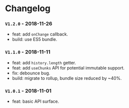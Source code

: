# Changelog

### `V1.2.0` - 2018-11-26
* feat: add `onChange` callback.
* build: use ES5 bundle.

### `V1.1.0` - 2018-11-11
* feat: add `history.length` getter.
* feat: add `useChunks` API for potential immutable support.
* fix: debounce bug.
* build: migrate to rollup, bundle size reduced by ~40%.

### `V1.0.1` - 2018-11-01
* feat: basic API surface.
